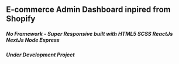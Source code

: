 ## E-commerce Admin Dashboard inpired from Shopify

##### No Framework - Super Responsive built with HTML5 SCSS ReactJs NextJs Node Express

##### Under Development Project



